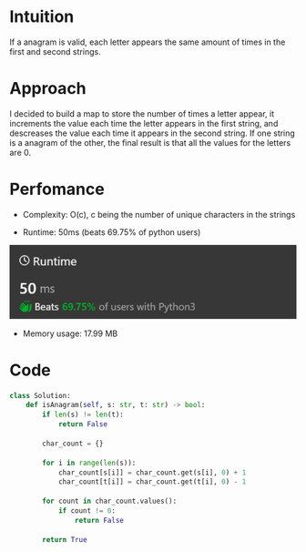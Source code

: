 # Intuition
If a anagram is valid, each letter appears the same amount of times in the first and second strings.

# Approach
I decided to build a map to store the number of times a letter appear, it increments the value each time the letter appears in the first string, and descreases the value each time it appears in the second string. If one string is a anagram of the other, the final result is that all the values for the letters are 0. 

# Perfomance

- Complexity: O(c), c being the number of unique characters in the strings

- Runtime: 50ms (beats 69.75% of python users)
<img src="./img/runtime.png">

- Memory usage: 17.99 MB 


# Code
```python
class Solution:
    def isAnagram(self, s: str, t: str) -> bool:
        if len(s) != len(t):
            return False

        char_count = {}

        for i in range(len(s)):
            char_count[s[i]] = char_count.get(s[i], 0) + 1
            char_count[t[i]] = char_count.get(t[i], 0) - 1

        for count in char_count.values():
            if count != 0:
                return False

        return True
```
